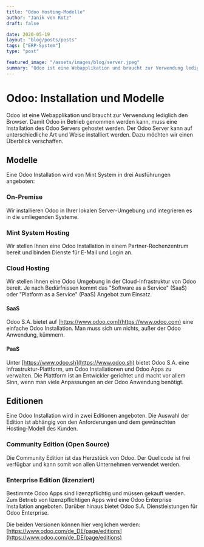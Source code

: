 ```yaml
---
title: "Odoo Hosting-Modelle"
author: "Janik von Rotz"
draft: false

date: 2020-05-19
layout: "blog/posts/posts"
tags: ["ERP-System"]
type: "post"

featured_image: "/assets/images/blog/server.jpeg"
summary: "Odoo ist eine Webapplikation und braucht zur Verwendung lediglich den Browser. Damit Odoo in Betrieb genommen werden kann, muss eine Installation des Odoo Server gehostet werden. Der Odoo Server kann a..."
---
```


# Odoo: Installation und Modelle

Odoo ist eine Webapplikation und braucht zur Verwendung lediglich den Browser. Damit Odoo in Betrieb genommen werden kann, muss eine Installation des Odoo Servers gehostet werden. Der Odoo Server kann auf unterschiedliche Art und Weise installiert werden. Dazu möchten wir einen Überblick verschaffen.

## Modelle

Eine Odoo Installation wird von Mint System in drei Ausführungen angeboten:

### On-Premise

Wir installieren Odoo in Ihrer lokalen Server-Umgebung und integrieren es in die umliegenden Systeme.

### Mint System Hosting

Wir stellen Ihnen eine Odoo Installation in einem Partner-Rechenzentrum bereit und binden Dienste für E-Mail und Login an.

### Cloud Hosting

Wir stellen Ihnen eine Odoo Umgebung in der Cloud-Infrastruktur von Odoo bereit. Je nach Bedürfnissen kommt das "Software as a Service" (SaaS) oder "Platform as a Service" (PaaS) Angebot zum Einsatz.

#### SaaS

Odoo S.A. bietet auf [https://www.odoo.com](https://www.odoo.com) eine einfache Odoo Installation. Man muss sich um nichts, außer der Odoo Anwendung, kümmern.

#### PaaS

Unter [https://www.odoo.sh](https://www.odoo.sh) bietet Odoo S.A. eine Infrastruktur-Plattform, um Odoo Installationen und Odoo Apps zu verwalten. Die Plattform ist an Entwickler gerichtet und macht vor allem Sinn, wenn man viele Anpassungen an der Odoo Anwendung benötigt.

## Editionen

Eine Odoo Installation wird in zwei Editionen angeboten. Die Auswahl der Edition ist abhängig von den Anforderungen und dem gewünschten Hosting-Modell des Kunden.

### Community Edition (Open Source)

Die Community Edition ist das Herzstück von Odoo. Der Quellcode ist frei verfügbar und kann somit von allen Unternehmen verwendet werden.

### Enterprise Edition (lizenziert)

Bestimmte Odoo Apps sind lizenzpflichtig und müssen gekauft werden. Zum Betrieb von lizenzpflichtigen Apps wird eine Odoo Enterprise Installation angeboten. Darüber hinaus bietet Odoo S.A. Dienstleistungen für Odoo Enterprise.

Die beiden Versionen können hier verglichen werden: [https://www.odoo.com/de_DE/page/editions](https://www.odoo.com/de_DE/page/editions)
